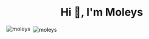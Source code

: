 <h1 align="center">Hi 👋, I'm Moleys</h1>

<p><img align="left" src="https://github-readme-stats.vercel.app/api/top-langs?username=moleys&show_icons=true&locale=en&layout=compact" alt="moleys" /></p>

<p>&nbsp;<img align="center" src="https://github-readme-stats.vercel.app/api?username=moleys&show_icons=true&locale=en" alt="moleys" /></p>


